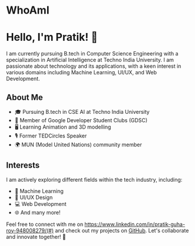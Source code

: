 # WhoAmI
# Hello, I'm Pratik! 👋

I am currently pursuing B.tech in Computer Science Engineering with a specialization in Artificial Intelligence at Techno India University. I am passionate about technology and its applications, with a keen interest in various domains including Machine Learning, UI/UX, and Web Development.

## About Me

- 🎓 Pursuing B.tech in CSE AI at Techno India University
- 💼 Member of Google Developer Student Clubs (GDSC)
- 🖥️ Learning Animation and 3D modelling
- 🎙️ Former TEDCircles Speaker
- 🌍 MUN (Model United Nations) community member

## Interests

I am actively exploring different fields within the tech industry, including:
- 🤖 Machine Learning
- 🎨 UI/UX Design
- 💻 Web Development
- 🌐 And many more!

Feel free to connect with me on https://www.linkedin.com/in/pratik-guha-roy-948008279/(#) and check out my projects on [GitHub](#). Let's collaborate and innovate together! 🚀
